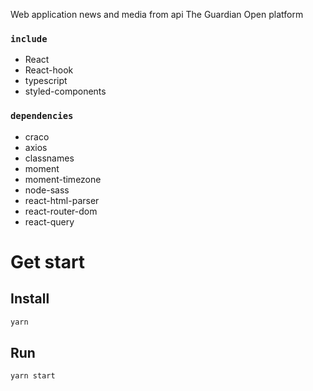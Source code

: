 Web application news and media from api The Guardian Open platform

### `include`

- React
- React-hook
- typescript
- styled-components

### `dependencies`

- craco
- axios
- classnames
- moment
- moment-timezone
- node-sass
- react-html-parser
- react-router-dom
- react-query

# Get start

## Install

```sh
yarn
```

## Run

```sh
yarn start
```
